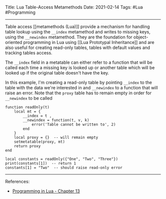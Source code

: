 Title: Lua Table-Access Metamethods
Date: 2021-02-14
Tags: #Lua #Programming 

---

Table access [[metamethods (Lua)]]  provide a mechanism for handling table lookup using the `__index` metamethod and writes to missing keys, using the `__newindex` metamethod. They are the foundation for object-oriented programming in Lua using [[Lua Prototypal Inheritance]] and are also useful for creating read-only tables, tables with default values and tracking tables access.

The `__index` field in a metatable can either refer to a function that will be called each time a missing key is looked up or another table which will be looked up if the original table doesn't have the key.  

In this example, I'm creating a read-only table by pointing `__index` to the table with the data we're interested in and `__newindex` to a function that will raise an error. Note that the `proxy` table has to remain empty in order for `__newindex` to be called

```
function readOnly(t)
    local mt = {
        __index = t ,
        __newindex = function(t, v, k)
            error('Table cannot be written to', 2)
        end
    }
    local proxy = {}  -- will remain empty
    setmetatable(proxy, mt)
    return proxy
end

local constants = readOnly({"One", "Two", "Three"})
print(constants[1])  -- return 1
constants[1] = "Two"  -- should raise read-only error
```

---

References:
* [Programming in Lua - Chapter 13](https://www.lua.org/pil/13.html)